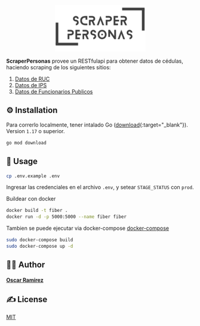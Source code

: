 <p align="center">
  <a href="https://github.com/osramirezdev/scraperPersonas">
    <picture>
      <source height="125" media="(prefers-color-scheme: dark)" srcset="scraperpersona.png">
      <img height="125" alt="Fiber" src="scraperpersona.png">
    </picture>
  </a>
  <br>
</p>
<p align="left">
  <b>ScraperPersonas</b> provee un RESTfulapi para obtener datos de cédulas, haciendo scraping de los siguientes sitios:
  <br>
  <ol>
    <li><a target="_blank" href="https://ruc.com.py">Datos de RUC</a></li>
    <li><a target="_blank" href="https://servicios.ips.gov.py/consulta_asegurado/comprobacion_de_derecho_externo.php">Datos de IPS</a></li>
    <li><a target="_blank" href="https://datos.sfp.gov.py/data/funcionarios">Datos de Funcionarios Publicos</a></li>
  </ol>
</p>

## ⚙️ Installation

Para correrlo localmente, tener intalado Go ([download](https://go.dev/dl/){:target="_blank"}). Version `1.17` o superior.

```bash
go mod download
```


## 🚀 Usage

```bash
cp .env.example .env
```

Ingresar las credenciales en el archivo `.env`, y setear `STAGE_STATUS` con `prod`.

Buildear con docker
```bash
docker build -t fiber .
docker run -d -p 5000:5000 --name fiber fiber
```

Tambien se puede ejecutar via docker-compose [docker-compose](https://docs.docker.com/compose/install/)
```bash
sudo docker-compose build
sudo docker-compose up -d
```
## 👨‍💻 Author

#### [Oscar Ramirez](https://yocreativo.com)

## ✍️ License

[MIT](https://choosealicense.com/licenses/mit/)
